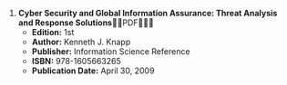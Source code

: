 1. **Cyber Security and Global Information Assurance: Threat Analysis and Response Solutions**🚨🚨PDF🚨🚨🚨
   - **Edition:** 1st
   - **Author:** Kenneth J. Knapp
   - **Publisher:** Information Science Reference
   - **ISBN:** 978-1605663265
   - **Publication Date:** April 30, 2009
